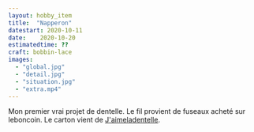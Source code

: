 ```yaml
---
layout: hobby_item
title:  "Napperon"
datestart: 2020-10-11
date:    2020-10-20
estimatedtime: ??
craft: bobbin-lace
images:
  - "global.jpg"
  - "detail.jpg"
  - "situation.jpg"
  - "extra.mp4"
---
```

Mon premier vrai projet de dentelle. Le fil provient de fuseaux acheté sur leboncoin.
Le carton vient de [J'aimeladentelle](https://jaimeladentelle.stores.jp/items/5c87060a785b8e327464bda2).